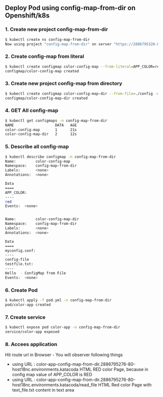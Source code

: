 ## Deploy Pod using config-map-from-dir on Openshift/k8s

### 1. Create new project config-map-from-dir
```bash
$ kubectl create ns config-map-from-dir
Now using project "config-map-from-dir" on server "https://2886795320-8443-cykoria05.environments.katacoda.com:443".
```

### 2. Create config-map from literal
```bash
$ kubectl create configmap color-config-map --from-literal=APP_COLOR=red -n config-map-from-dir
configmap/color-config-map created
```

### 3. Create new project config-map from directory
```bash
$ kubectl create configmap color-config-map-dir --from-file=./config -n config-map-from-dir
configmap/color-config-map-dir created
```

### 4. GET All config-map
```bash
$ kubectl get configmaps -n config-map-from-dir
NAME                   DATA   AGE
color-config-map       1      21s
color-config-map-dir   2      12s
```

### 5. Describe all config-map 
```bash
$ kubectl describe configmap -n config-map-from-dir
Name:         color-config-map
Namespace:    config-map-from-dir
Labels:       <none>
Annotations:  <none>

Data
====
APP_COLOR:
----
red
Events:  <none>


Name:         color-config-map-dir
Namespace:    config-map-from-dir
Labels:       <none>
Annotations:  <none>

Data
====
myconfig.conf:
----
config-file
testfile.txt:
----
Hello  - ConfigMap from File
Events:  <none>
```

### 6. Create Pod
```bash
$ kubectl apply -f pod.yml -n config-map-from-dir
pod/color-app created
```

### 7. Create service
```bash
$ kubectl expose pod color-app -n config-map-from-dir
service/color-app exposed
```


###  8. Accees application
Hit route url in Browser - You will observer following things
 - using URL : color-app-config-map-from-dir.2886795276-80-host18nc.environments.katacoda 
  HTML RED color Page, because in config map value of APP_COLOR is RED
 - using URL : color-app-config-map-from-dir.2886795276-80-host18nc.environments.katacoda/read_file
  HTML Red color Page with text_file.txt content in text area
